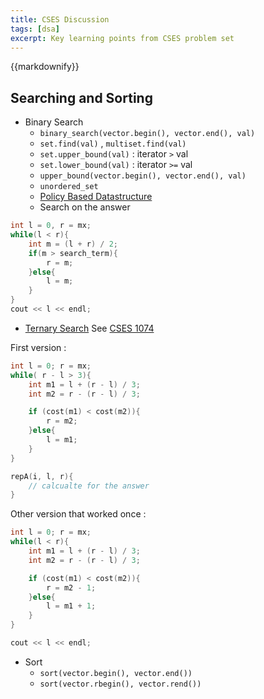 ```yaml
---
title: CSES Discussion
tags: [dsa]
excerpt: Key learning points from CSES problem set
---
```

{{markdownify}}

## Searching and Sorting
* Binary Search
    - `binary_search(vector.begin(), vector.end(), val)`
    - `set.find(val)` , `multiset.find(val)`
    - `set.upper_bound(val)` : iterator `>` val
    - `set.lower_bound(val)` : iterator `>=` val
    - `upper_bound(vector.begin(), vector.end(), val)`
    - `unordered_set`
    - [Policy Based Datastructure](https://codeforces.com/blog/entry/11080)
    - Search on the answer

```C
int l = 0, r = mx;
while(l < r){
    int m = (l + r) / 2;
    if(m > search_term){
        r = m;
    }else{
        l = m;
    }
}
cout << l << endl;

```
* [Ternary Search](https://en.wikipedia.org/wiki/Ternary_search)
See [CSES 1074](https://cses.fi/problemset/task/1074)  

First version :   
```C
int l = 0; r = mx;
while( r - l > 3){
    int m1 = l + (r - l) / 3;
    int m2 = r - (r - l) / 3;

    if (cost(m1) < cost(m2)){
        r = m2;
    }else{
        l = m1;
    }
}

repA(i, l, r){
    // calcualte for the answer
}
```
 
Other version that worked once :  
```C
int l = 0; r = mx;
while(l < r){
    int m1 = l + (r - l) / 3;
    int m2 = r - (r - l) / 3;

    if (cost(m1) < cost(m2)){
        r = m2 - 1;
    }else{
        l = m1 + 1;
    }
}

cout << l << endl;
```

* Sort
    - `sort(vector.begin(), vector.end())`
    - `sort(vector.rbegin(), vector.rend())`
